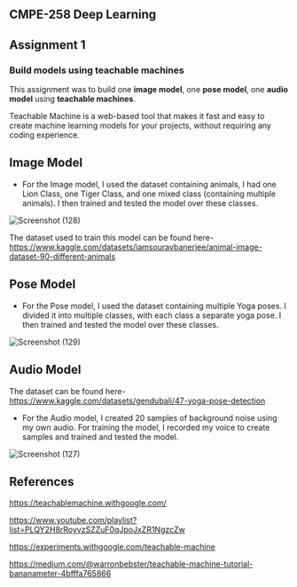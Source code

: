 ## CMPE-258 Deep Learning
## Assignment 1
### Build models using teachable machines
This assignment was to build one **image model**, one **pose model**, one **audio model** using **teachable machines**.

Teachable Machine is a web-based tool that makes it fast and easy to create machine learning models for your projects, without requiring any coding experience.
## Image Model
- For the Image model, I used the dataset containing animals, I had one Lion Class, one Tiger Class, and one mixed class (containing multiple animals). I then trained and tested the model over these classes.
  
![Screenshot (128)](https://github.com/MrAgarwalO-O/CMPE-258/assets/143582295/a3af3b79-6978-49c9-8e10-1cac684cf556)

The dataset used to train this model can be found here- https://www.kaggle.com/datasets/iamsouravbanerjee/animal-image-dataset-90-different-animals
## Pose Model
- For the Pose model, I used the dataset containing multiple Yoga poses. I divided it into multiple classes, with each class a separate yoga pose. I then trained and tested the model over these classes.

![Screenshot (129)](https://github.com/MrAgarwalO-O/CMPE-258/assets/143582295/94c3dc2d-7ab5-46fc-9ae8-5221ad22784a)

## Audio Model
The dataset can be found here- https://www.kaggle.com/datasets/gendubali/47-yoga-pose-detection
- For the Audio model, I created 20 samples of background noise using my own audio. For training the model, I recorded my voice to create samples and trained and tested the model.

![Screenshot (127)](https://github.com/MrAgarwalO-O/CMPE-258/assets/143582295/4d9c37f1-d345-4442-be68-586a9ae0d4a9)


## References
https://teachablemachine.withgoogle.com/

https://www.youtube.com/playlist?list=PLQY2H8rRoyvzSZZuF0qJpoJxZR1NgzcZw

https://experiments.withgoogle.com/teachable-machine

https://medium.com/@warronbebster/teachable-machine-tutorial-bananameter-4bfffa765866

